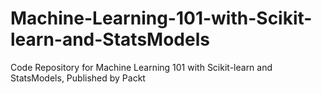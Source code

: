 # Machine-Learning-101-with-Scikit-learn-and-StatsModels
Code Repository for Machine Learning 101 with Scikit-learn and StatsModels, Published by Packt
